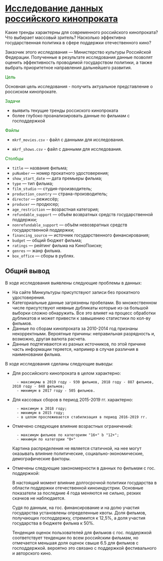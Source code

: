 # [Исследование данных российского кинопроката](https://github.com/WhiteNivis/praktikum/tree/main/02-Исследование%20рынка%20российского%20кинопроката)

Какие тренды характерны для современного российского кинопроката? Что выбирает массовый зритель?
Насколько эффективна государственная политика в сфере поддержки отечественного кино?

Заказчик этого исследования — Министерство культуры Российской Федерации. Полученные в результате исследования данные позволят оценить эффективность проводимой государством политики, а также выбрать приоритетное направления дальнейшего развития.

<font color='green'>Цель</font>

Основная цель исследования - получить актуальное представление о россиском кинопрокате. 

<font color='green'>Задачи</font>

- выявить текущие тренды россиского кинопроката 
- более глубоко проанализировать данные по фильмам с господдержкой

<font color='green'>Файлы</font>

- `mkrf_movies.csv` - файл с данными для исследования.

- `mkrf_shows.csv` - файл с данными для исследования.

<font color='green'>Столбцы</font>

* `title` — название фильма;
* `puNumber` — номер прокатного удостоверения;
* `show_start_date` — дата премьеры фильма;
* `type` — тип фильма;
* `film_studio` — студия-производитель;
* `production_country` — страна-производитель;
* `director` — режиссёр;
* `producer` — продюсер;
* `age_restriction` — возрастная категория;
* `refundable_support` — объём возвратных средств государственной поддержки;
* `nonrefundable_support` — объём невозвратных средств государственной поддержки;
* `financing_source` — источник государственного финансирования;
* `budget` — общий бюджет фильма;
* `ratings` — рейтинг фильма на КиноПоиске;
* `genres` — жанр фильма.
* `box_office` — сборы в рублях.

## Общий вывод

В ходе исследования выявлены следующие проблемы в данных:

- На сайте Минкультуры присутствуют записи без прокатного удостоверения.
- Категориальные данные загрязнены пробелами. Во множественном числе присутствуют неявные дубликаты которые из-за большой выборки сложно обнаружить. Все это влияет на процесс обработки дубликатов и может привести к завышению статистики по кол-ву фильмов.
- Данные по сборам кинопроката за 2010-2014 год признаны некорректными. Вероятные причины: неправильная разрядность и, возможно, другая валюта расчета.
- Данные подтягиваются из разных источников, по этой причине часть информации теряется, например в случае различия в наименовании фильма.

В ходе исследования сделаны следующие выводы:

- Для российского кинопроката в целом характерно:
	
        - максимумы в 2019 году - 930 фильмов, 2018 году - 887 фильмов, 2010 году - 848 фильмов;
        - минимум в 2017 году - 505 фильмов.


- Для кассовых сборов в период 2015-2019 гг. характерно:

        - максимум в 2018 году;
        - минимум в 2015 году;
        - в целом прослеживается стабилизация в период 2016-2019 гг. 
    

- Отмечено следующее влияние возрастных ограничений:

        - максимум фильмов по категориям "16+" b "12+";
        - минимум по категории "0+"

	Картина распределения не является статичной, на нее могут оказывать влияние политические, социально-экономические, демографические факторы.



- Отмечены следующие закономерности в данных по фильмам с гос. поддержкой:

	В настоящий момент влияние долгосрочной политики государства в области поддержки отечественной киноиндустрии. Основные показатели за последние 4 года меняются не сильно, резких скачков не наблюдается.

	Судя по данным, на гос. финансирование и на долю участия государства установлены определенные квоты. Доля фильмов, получающих господдержку, стремится к 12,5%, а доля участия государства в бюджете фильма к 50%.

	Тенденция оценок пользователей для фильмов с гос. поддержкой соответствует тенденции по всем российским фильмам, но отмечается меньшая доля оценок свыше 6.5 для фильмов с господдержкой. вероятно это связано с поддержкой фестивального и авторского кино.


